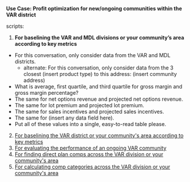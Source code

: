 **Use Case: Profit optimization for new/ongoing communities within the VAR district** 


scripts:

1. **For baselining the VAR and MDL divisions or your community’s area according to key metrics**
  - For this conversation, only consider data from the VAR and MDL districts.
    - alternate: For this conversation, only consider data from the 3 closest (insert product type) to this address: (insert community address)
  - What is average, first quartile, and third quartile for gross margin and gross margin percentage?
  - The same for net options revenue and projected net options revenue.
  - The same for lot premium and projected lot premium. 
  - The same for sales incentives and projected sales incentives. 
  - The same for (insert any data field here).
  - Put all of these values into a single, easy-to-read table please.

2. [For baselining the VAR district or your community's area according to key metrics](https://docs.google.com/document/d/1KYP0W4xpkch-Lf5mbT-FOQZkR0PY3IWiqeZE3KHtH4c/edit?tab=t.0)
3. [For evaluating the performance of an ongoing VAR community](https://docs.google.com/document/d/1xROW_JE5q9MjEkAmstbF2SuFt4SDkXgxHEZF6hjipEw/edit?tab=t.0)
4. [For finding direct plan comps across the VAR division or your community's area](https://docs.google.com/document/d/1Lk_21aewrUIGQ80AqBv-WKs7nbMsagUxv3QJP3ncyDQ/edit?tab=t.0) 
5. [For calculating comp categories across the VAR division or your community's area](https://docs.google.com/document/d/1mkfDYsNBJmSLuk5gv2A9qKtlS8l1K6-HlBveYS4JYbg/edit?tab=t.0)

